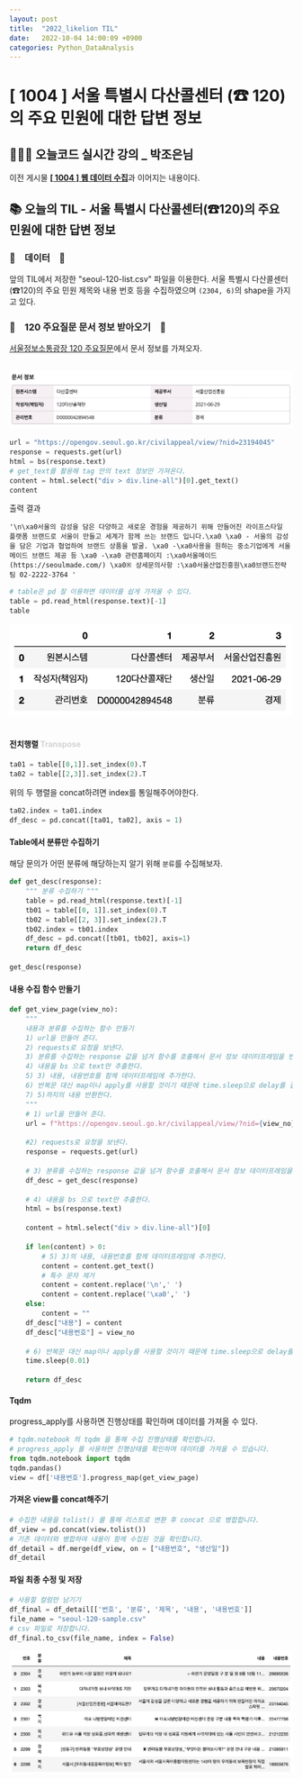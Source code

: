 ```yaml
---
layout: post
title:  "2022_likelion TIL"
date:   2022-10-04 14:00:09 +0900
categories: Python_DataAnalysis
---
```

# [ 1004 ] 서울 특별시 다산콜센터 (☎ 120) 의 주요 민원에 대한 답변 정보

## 👩🏻‍💻 오늘코드 실시간 강의 _ 박조은님
이전 게시물 [**[ 1004 ] 웹 데이터 수집**](https://seul1230.github.io/2022_likelion/2022-10-04-likelion-TIL1/)과 이어지는 내용이다.

## 📚 오늘의 TIL - 서울 특별시 다산콜센터(☎120)의 주요 민원에 대한 답변 정보

### 🐾　데이터　🐾
앞의 TIL에서 저장한 "seoul-120-list.csv" 파일을 이용한다. 서울 특별시 다산콜센터(☎120)의 주요 민원 제목와 내용 번호 등을 수집하였으며 `(2304, 6)`의 shape을 가지고 있다.

### 🐾　120 주요질문 문서 정보 받아오기　🐾
[서울정보소통광장 120 주요질문](https://opengov.seoul.go.kr/civilappeal/view/?nid=23194045)에서 문서 정보를 가져오자.  <br/><br/>

![doc_info](/assets/img/img_221004/doc_info.png) <br/>

```python
url = "https://opengov.seoul.go.kr/civilappeal/view/?nid=23194045"
response = requests.get(url)
html = bs(response.text)
# get_text를 활용해 tag 안의 text 정보만 가져온다.
content = html.select("div > div.line-all")[0].get_text()
content
```
출력 결과
```
'\n\xa0서울의 감성을 담은 다양하고 새로운 경험을 제공하기 위해 만들어진 라이프스타일 플랫폼 브랜드로 서울이 만들고 세계가 함께 쓰는 브랜드 입니다.\xa0 \xa0 - 서울의 감성을 담은 기업과 협업하여 브랜드 상품을 발굴. \xa0 -\xa0사용을 원하는 중소기업에게 서울메이드 브랜드 제공 등 \xa0 -\xa0 관련홈페이지 :\xa0서울메이드 (https://seoulmade.com/) \xa0※ 상세문의사항 :\xa0서울산업진흥원\xa0브랜드전략팀 02-2222-3764 '
```
```python
# table은 pd 잘 이용하면 데이터를 쉽게 가져올 수 있다. 
table = pd.read_html(response.text)[-1]
table
```
![seoul120_table](/assets/img/img_221004/seoul120_table.png)<br/><br/>


#### 전치행렬 <font color = 'lightgray'>Transpose</font>
```python
ta01 = table[[0,1]].set_index(0).T
ta02 = table[[2,3]].set_index(2).T
```
위의 두 행렬을 concat하려면 index를 통일해주어야한다.
```python
ta02.index = ta01.index
df_desc = pd.concat([ta01, ta02], axis = 1)
```

#### Table에서 분류만 수집하기
해당 문의가 어떤 분류에 해당하는지 알기 위해 `분류`를 수집해보자.
```python
def get_desc(response):
    """ 분류 수집하기 """
    table = pd.read_html(response.text)[-1]
    tb01 = table[[0, 1]].set_index(0).T
    tb02 = table[[2, 3]].set_index(2).T
    tb02.index = tb01.index
    df_desc = pd.concat([tb01, tb02], axis=1)
    return df_desc

get_desc(response)
```

#### 내용 수집 함수 만들기

```python
def get_view_page(view_no):
    """ 
    내용과 분류를 수집하는 함수 만들기
    1) url을 만들어 준다.
    2) requests로 요청을 보낸다.
    3) 분류를 수집하는 response 값을 넘겨 함수를 호출해서 문서 정보 데이터프레임을 반환한다.
    4) 내용을 bs 으로 text만 추출한다.
    5) 3) 내용, 내용번호를 함께 데이터프레임에 추가한다.
    6) 반복문 대신 map이나 apply를 사용할 것이기 때문에 time.sleep으로 delay를 걸어준다.
    7) 5)까지의 내용 반환한다.
    """
    # 1) url을 만들어 준다.
    url = f"https://opengov.seoul.go.kr/civilappeal/view/?nid={view_no}"

    #2) requests로 요청을 보낸다.
    response = requests.get(url)

    # 3) 분류를 수집하는 response 값을 넘겨 함수를 호출해서 문서 정보 데이터프레임을 반환한다.
    df_desc = get_desc(response)

    # 4) 내용을 bs 으로 text만 추출한다.
    html = bs(response.text)

    content = html.select("div > div.line-all")[0]
    
    if len(content) > 0:
        # 5) 3)의 내용, 내용번호를 함께 데이터프레임에 추가한다.
        content = content.get_text()
        # 특수 문자 제거
        content = content.replace('\n',' ')
        content = content.replace('\xa0',' ')
    else:
        content = ""
    df_desc["내용"] = content
    df_desc["내용번호"] = view_no

    # 6) 반복문 대신 map이나 apply를 사용할 것이기 때문에 time.sleep으로 delay를 걸어준다.
    time.sleep(0.01)

    return df_desc    
```
#### Tqdm
progress_apply를 사용하면 진행상태를 확인하며 데이터를 가져올 수 있다.
```python
# tqdm.notebook 의 tqdm 을 통해 수집 진행상태를 확인합니다.
# progress_apply 를 사용하면 진행상태를 확인하며 데이터를 가져올 수 있습니다.
from tqdm.notebook import tqdm
tqdm.pandas()
view = df['내용번호'].progress_map(get_view_page)
```

#### 가져온 view를 concat해주기
```python
# 수집한 내용을 tolist() 를 통해 리스트로 변환 후 concat 으로 병합합니다.
df_view = pd.concat(view.tolist())
# 기존 데이터와 병합하여 내용이 함께 수집된 것을 확인합니다.
df_detail = df.merge(df_view, on = ["내용번호", "생산일"])
df_detail
```

#### 파일 최종 수정 및 저장
```python
# 사용할 컬럼만 남기기
df_final = df_detail[['번호', '분류', '제목', '내용', '내용번호']]
file_name = "seoul-120-sample.csv"
# csv 파일로 저장합니다.
df_final.to_csv(file_name, index = False)
```

![final_120_sample](/assets/img/img_221004/final_120_sample.png) <br/>

<!-- ### 🐾　　🐾
### 🐾　　🐾
### 🐾　　🐾
### 🐾　　🐾
### 🐾　　🐾
### 🐾　　🐾 -->
